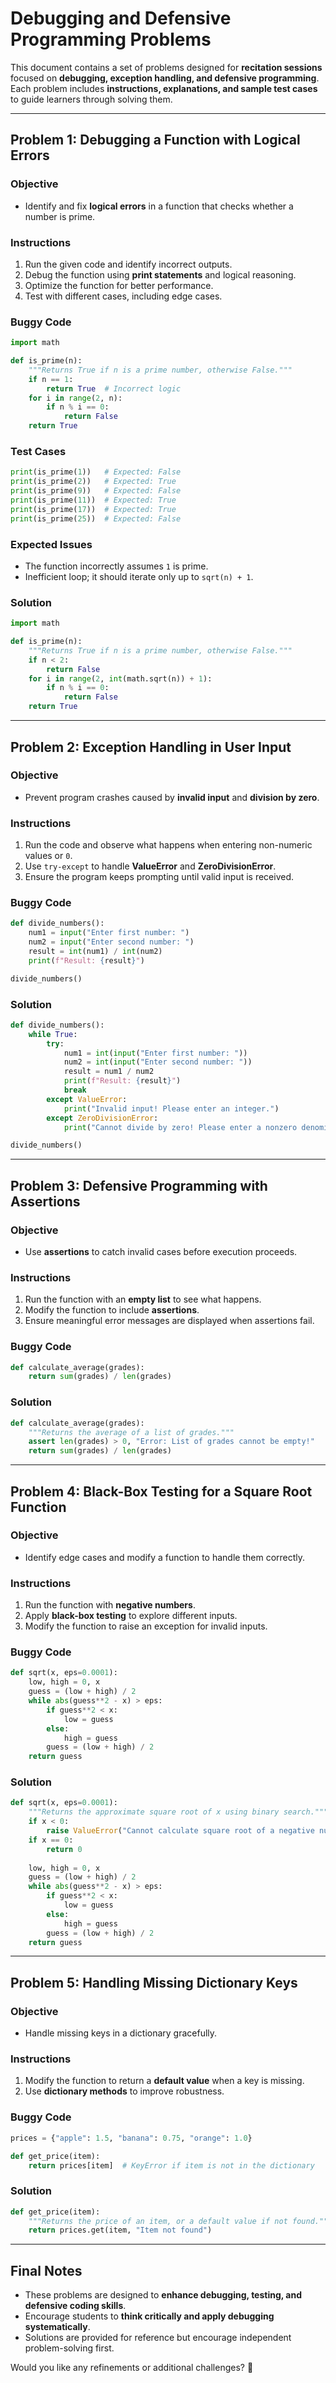 # **Debugging and Defensive Programming Problems**

This document contains a set of problems designed for **recitation sessions** focused on **debugging, exception handling, and defensive programming**. Each problem includes **instructions, explanations, and sample test cases** to guide learners through solving them.

---

## **Problem 1: Debugging a Function with Logical Errors**
### **Objective**
- Identify and fix **logical errors** in a function that checks whether a number is prime.

### **Instructions**
1. Run the given code and identify incorrect outputs.
2. Debug the function using **print statements** and logical reasoning.
3. Optimize the function for better performance.
4. Test with different cases, including edge cases.

### **Buggy Code**
```python
import math

def is_prime(n):
    """Returns True if n is a prime number, otherwise False."""
    if n == 1:
        return True  # Incorrect logic
    for i in range(2, n):
        if n % i == 0:
            return False
    return True
```

### **Test Cases**
```python
print(is_prime(1))   # Expected: False
print(is_prime(2))   # Expected: True
print(is_prime(9))   # Expected: False
print(is_prime(11))  # Expected: True
print(is_prime(17))  # Expected: True
print(is_prime(25))  # Expected: False
```

### **Expected Issues**
- The function incorrectly assumes `1` is prime.
- Inefficient loop; it should iterate only up to `sqrt(n) + 1`.

### **Solution**
```python
import math

def is_prime(n):
    """Returns True if n is a prime number, otherwise False."""
    if n < 2:
        return False
    for i in range(2, int(math.sqrt(n)) + 1):
        if n % i == 0:
            return False
    return True
```

---

## **Problem 2: Exception Handling in User Input**
### **Objective**
- Prevent program crashes caused by **invalid input** and **division by zero**.

### **Instructions**
1. Run the code and observe what happens when entering non-numeric values or `0`.
2. Use `try-except` to handle **ValueError** and **ZeroDivisionError**.
3. Ensure the program keeps prompting until valid input is received.

### **Buggy Code**
```python
def divide_numbers():
    num1 = input("Enter first number: ")
    num2 = input("Enter second number: ")
    result = int(num1) / int(num2)
    print(f"Result: {result}")

divide_numbers()
```

### **Solution**
```python
def divide_numbers():
    while True:
        try:
            num1 = int(input("Enter first number: "))
            num2 = int(input("Enter second number: "))
            result = num1 / num2
            print(f"Result: {result}")
            break
        except ValueError:
            print("Invalid input! Please enter an integer.")
        except ZeroDivisionError:
            print("Cannot divide by zero! Please enter a nonzero denominator.")

divide_numbers()
```

---

## **Problem 3: Defensive Programming with Assertions**
### **Objective**
- Use **assertions** to catch invalid cases before execution proceeds.

### **Instructions**
1. Run the function with an **empty list** to see what happens.
2. Modify the function to include **assertions**.
3. Ensure meaningful error messages are displayed when assertions fail.

### **Buggy Code**
```python
def calculate_average(grades):
    return sum(grades) / len(grades)
```

### **Solution**
```python
def calculate_average(grades):
    """Returns the average of a list of grades."""
    assert len(grades) > 0, "Error: List of grades cannot be empty!"
    return sum(grades) / len(grades)
```

---

## **Problem 4: Black-Box Testing for a Square Root Function**
### **Objective**
- Identify edge cases and modify a function to handle them correctly.

### **Instructions**
1. Run the function with **negative numbers**.
2. Apply **black-box testing** to explore different inputs.
3. Modify the function to raise an exception for invalid inputs.

### **Buggy Code**
```python
def sqrt(x, eps=0.0001):
    low, high = 0, x
    guess = (low + high) / 2
    while abs(guess**2 - x) > eps:
        if guess**2 < x:
            low = guess
        else:
            high = guess
        guess = (low + high) / 2
    return guess
```

### **Solution**
```python
def sqrt(x, eps=0.0001):
    """Returns the approximate square root of x using binary search."""
    if x < 0:
        raise ValueError("Cannot calculate square root of a negative number.")
    if x == 0:
        return 0
    
    low, high = 0, x
    guess = (low + high) / 2
    while abs(guess**2 - x) > eps:
        if guess**2 < x:
            low = guess
        else:
            high = guess
        guess = (low + high) / 2
    return guess
```

---

## **Problem 5: Handling Missing Dictionary Keys**
### **Objective**
- Handle missing keys in a dictionary gracefully.

### **Instructions**
1. Modify the function to return a **default value** when a key is missing.
2. Use **dictionary methods** to improve robustness.

### **Buggy Code**
```python
prices = {"apple": 1.5, "banana": 0.75, "orange": 1.0}

def get_price(item):
    return prices[item]  # KeyError if item is not in the dictionary
```

### **Solution**
```python
def get_price(item):
    """Returns the price of an item, or a default value if not found."""
    return prices.get(item, "Item not found")
```

---

## **Final Notes**
- These problems are designed to **enhance debugging, testing, and defensive coding skills**.
- Encourage students to **think critically and apply debugging systematically**.
- Solutions are provided for reference but encourage independent problem-solving first.

Would you like any refinements or additional challenges? 🚀
